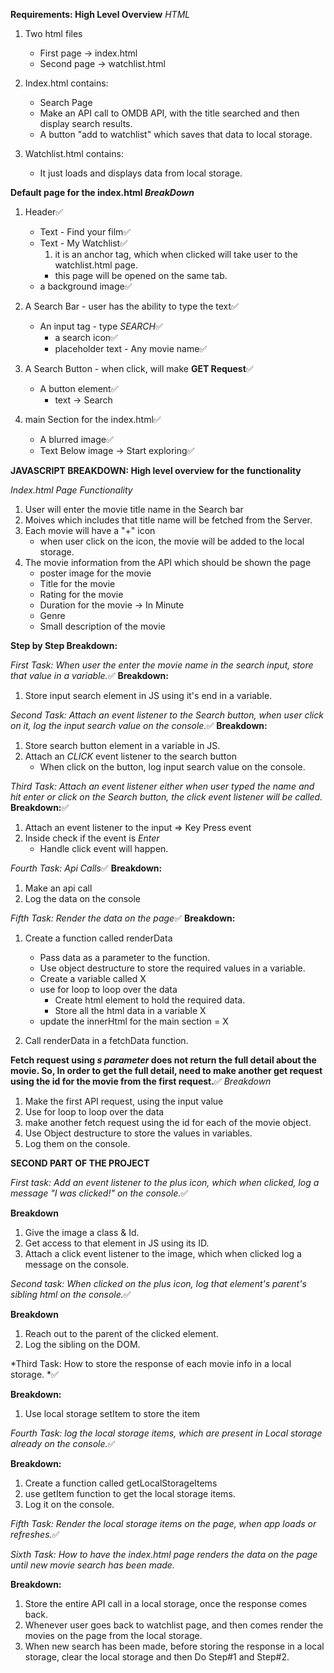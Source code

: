 **Requirements: High Level Overview**
_HTML_

1. Two html files

   - First page -> index.html
   - Second page -> watchlist.html

2. Index.html contains:

   - Search Page
   - Make an API call to OMDB API, with the title searched and then display search results.
   - A button "add to watchlist" which saves that data to local storage.

3. Watchlist.html contains:
   - It just loads and displays data from local storage.

**Default page for the index.html _BreakDown_**

1.  Header✅

    - Text - Find your film✅
    - Text - My Watchlist✅
      1. it is an anchor tag, which when clicked will take user to the watchlist.html page.
      - this page will be opened on the same tab.
    - a background image✅

2.  A Search Bar - user has the ability to type the text✅

    - An input tag - type *SEARCH*✅
      - a search icon✅
      - placeholder text - Any movie name✅

3.  A Search Button - when click, will make **GET Request**✅

    - A button element✅
      - text -> Search

4.  main Section for the index.html✅
    - A blurred image✅
    - Text Below image -> Start exploring✅

**JAVASCRIPT BREAKDOWN: High level overview for the functionality**

_Index.html Page Functionality_

1. User will enter the movie title name in the Search bar
2. Moives which includes that title name will be fetched from the Server.
3. Each movie will have a "+" icon
   - when user click on the icon, the movie will be added to the local storage.
4. The movie information from the API which should be shown the page
   - poster image for the movie
   - Title for the movie
   - Rating for the movie
   - Duration for the movie -> In Minute
   - Genre
   - Small description of the movie

**Step by Step Breakdown:**

*First Task: When user the enter the movie name in the search input, store that value in a variable.*✅
**Breakdown:**

1. Store input search element in JS using it's end in a variable.

*Second Task: Attach an event listener to the Search button, when user click on it, log the input search value on the console.*✅
**Breakdown:**

1. Store search button element in a variable in JS.
2. Attach an _CLICK_ event listener to the search button
   - When click on the button, log input search value on the console.

_Third Task: Attach an event listener either when user typed the name and hit enter or click on the Search button, the click event listener will be called._
**Breakdown:**✅

1. Attach an event listener to the input => Key Press event
2. Inside check if the event is _Enter_
   - Handle click event will happen.

*Fourth Task: Api Calls*✅
**Breakdown:**

1. Make an api call
2. Log the data on the console

*Fifth Task: Render the data on the page*✅
**Breakdown:**

1. Create a function called renderData

   - Pass data as a parameter to the function.
   - Use object destructure to store the required values in a variable.
   - Create a variable called X
   - use for loop to loop over the data
     - Create html element to hold the required data.
     - Store all the html data in a variable X
   - update the innerHtml for the main section = X

2. Call renderData in a fetchData function.

**Fetch request using _s parameter_ does not return the full detail about the movie. So, In order to get the full detail, need to make another get request using the id for the movie from the first request.**✅
_Breakdown_

1. Make the first API request, using the input value
2. Use for loop to loop over the data
3. make another fetch request using the id for each of the movie object.
4. Use Object destructure to store the values in variables.
5. Log them on the console.

<!-- ========================================================== -->
<!-- ========================================================== -->

**SECOND PART OF THE PROJECT**

*First task: Add an event listener to the plus icon, which when clicked, log a message "I was clicked!" on the console.*✅

**Breakdown**

1. Give the image a class & Id.
2. Get access to that element in JS using its ID.
3. Attach a click event listener to the image, which when clicked log a message on the console.

*Second task: When clicked on the plus icon, log that element's parent's sibling html on the console.*✅

**Breakdown**

1. Reach out to the parent of the clicked element.
2. Log the sibling on the DOM.

*Third Task: How to store the response of each movie info in a local storage. *✅

**Breakdown:**

1. Use local storage setItem to store the item

*Fourth Task: log the local storage items, which are present in Local storage already on the console.*✅

**Breakdown:**

1. Create a function called getLocalStorageItems
2. use getItem function to get the local storage items.
3. Log it on the console.

*Fifth Task: Render the local storage items on the page, when app loads or refreshes.*✅

_Sixth Task: How to have the index.html page renders the data on the page until new movie search has been made._

**Breakdown:**

1. Store the entire API call in a local storage, once the response comes back.
2. Whenever user goes back to watchlist page, and then comes render the movies on the page from the local storage.
3. When new search has been made, before storing the response in a local storage, clear the local storage and then Do Step#1 and Step#2.
